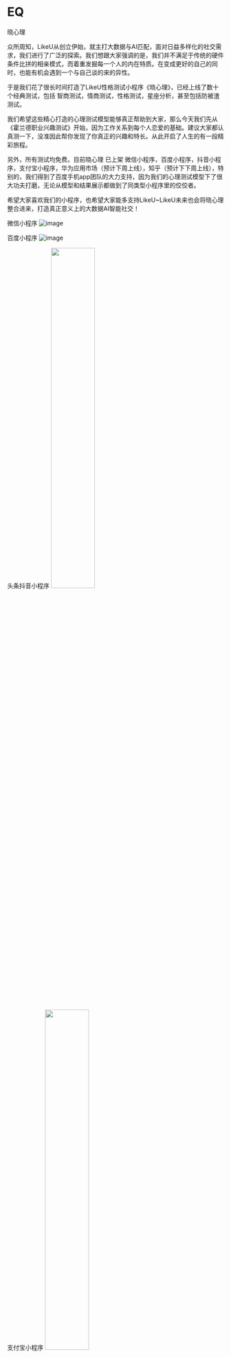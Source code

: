 # EQ

晓心理

众所周知，LikeU从创立伊始，就主打大数据与AI匹配，面对日益多样化的社交需求，我们进行了广泛的探索。我们想跟大家强调的是，我们并不满足于传统的硬件条件比拼的相亲模式，而着重发掘每一个人的内在特质。在变成更好的自己的同时，也能有机会遇到一个与自己谈的来的异性。

于是我们花了很长时间打造了LikeU性格测试小程序《晓心理》，已经上线了数十个经典测试，包括 智商测试，情商测试，性格测试，星座分析，甚至包括防被渣测试。

我们希望这些精心打造的心理测试模型能够真正帮助到大家，那么今天我们先从《霍兰德职业兴趣测试》开始，因为工作关系到每个人恋爱的基础。建议大家都认真测一下，没准因此帮你发现了你真正的兴趣和特长。从此开启了人生的有一段精彩旅程。

另外，所有测试均免费。目前晓心理 已上架 微信小程序，百度小程序，抖音小程序，支付宝小程序，华为应用市场（预计下周上线），知乎（预计下下周上线），特别的，我们得到了百度手机app团队的大力支持，因为我们的心理测试模型下了很大功夫打磨，无论从模型和结果展示都做到了同类型小程序里的佼佼者。

希望大家喜欢我们的小程序，也希望大家能多支持LikeU~LikeU未来也会将晓心理整合进来，打造真正意义上的大数据AI智能社交！



微信小程序
![image](https://user-images.githubusercontent.com/10215059/116716385-450ff280-aa0a-11eb-977e-f548387c737b.png)



百度小程序
![image](https://user-images.githubusercontent.com/10215059/116716400-49d4a680-aa0a-11eb-85de-92ff915d501f.png)



头条抖音小程序
<img src="https://user-images.githubusercontent.com/10215059/116716409-4d682d80-aa0a-11eb-8b32-285d5db304a6.png" width="45%" height="45%">



支付宝小程序
<img src="https://user-images.githubusercontent.com/10215059/116716426-51944b00-aa0a-11eb-8ed5-f5c815e51422.png" width="45%" height="45%">




华为快应用
（预计下周上线）

知乎
（预计下周上线）

h5 版
https://eq.520likeu.com/



<img src="https://user-images.githubusercontent.com/10215059/116716440-56f19580-aa0a-11eb-8fe0-0617a33a98ac.png" width="90%" height="90%">



<img src="https://user-images.githubusercontent.com/10215059/116716453-59ec8600-aa0a-11eb-94c0-d6677d0a1cae.png" width="6%" height="60%">



百度app官方重点给我们《晓心理》打call
最科学的心理测试大全就在晓心理
